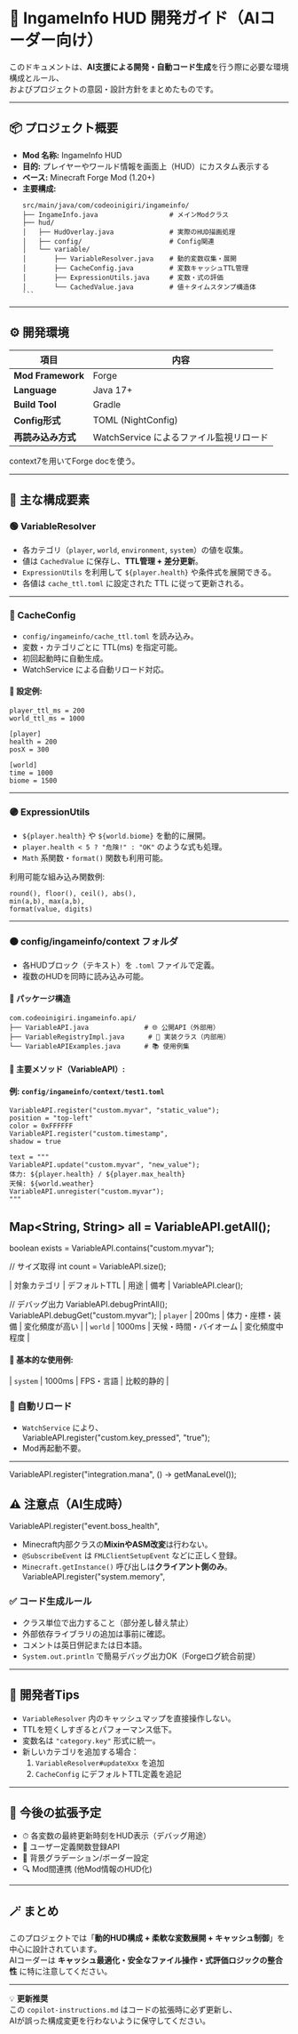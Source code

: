 # 🧠 IngameInfo HUD 開発ガイド（AIコーダー向け）

このドキュメントは、**AI支援による開発・自動コード生成**を行う際に必要な環境構成とルール、  
およびプロジェクトの意図・設計方針をまとめたものです。

---

## 📦 プロジェクト概要

- **Mod 名称:** IngameInfo HUD
- **目的:** プレイヤーやワールド情報を画面上（HUD）にカスタム表示する
- **ベース:** Minecraft Forge Mod (1.20+)
- **主要構成:**
  ````
  src/main/java/com/codeoinigiri/ingameinfo/
  ├── IngameInfo.java                  # メインModクラス
  ├── hud/
  │   ├── HudOverlay.java              # 実際のHUD描画処理
  │   ├── config/                      # Config関連
  │   └── variable/
  │       ├── VariableResolver.java    # 動的変数収集・展開
  │       ├── CacheConfig.java         # 変数キャッシュTTL管理
  │       ├── ExpressionUtils.java     # 変数・式の評価
  │       └── CachedValue.java         # 値＋タイムスタンプ構造体
  ```

---

## ⚙️ 開発環境

| 項目 | 内容 |
|------|------|
| **Mod Framework** | Forge |
| **Language** | Java 17+ |
| **Build Tool** | Gradle |
| **Config形式** | TOML (NightConfig) |
| **再読み込み方式** | WatchService によるファイル監視リロード |

context7を用いてForge docを使う。

---

## 🧩 主な構成要素

### 🟢 VariableResolver
- 各カテゴリ（`player`, `world`, `environment`, `system`）の値を収集。
- 値は `CachedValue` に保存し、**TTL管理 + 差分更新**。
- `ExpressionUtils` を利用して `${player.health}` や条件式を展開できる。
- 各値は `cache_ttl.toml` に設定された TTL に従って更新される。

---

### 🔵 CacheConfig
- `config/ingameinfo/cache_ttl.toml` を読み込み。
- 変数・カテゴリごとに TTL(ms) を指定可能。
- 初回起動時に自動生成。
- WatchService による自動リロード対応。

#### 🧾 設定例:
```
player_ttl_ms = 200
world_ttl_ms = 1000

[player]
health = 200
posX = 300

[world]
time = 1000
biome = 1500
```

---

### 🟣 ExpressionUtils
- `${player.health}` や `${world.biome}` を動的に展開。
- `player.health < 5 ? "危険!" : "OK"` のような式も処理。
- `Math` 系関数・`format()` 関数も利用可能。

利用可能な組み込み関数例:
```
round(), floor(), ceil(), abs(),
min(a,b), max(a,b),
format(value, digits)
```

---

### 🟠 config/ingameinfo/context フォルダ
- 各HUDブロック（テキスト）を `.toml` ファイルで定義。
- 複数のHUDを同時に読み込み可能。
#### 📍 パッケージ構造
```
com.codeoinigiri.ingameinfo.api/
├── VariableAPI.java              # 🌐 公開API（外部用）
├── VariableRegistryImpl.java      # 🔧 実装クラス（内部用）
└── VariableAPIExamples.java      # 📚 使用例集
```

#### 🔧 主要メソッド（VariableAPI）:
#### 例: `config/ingameinfo/context/test1.toml`
```
VariableAPI.register("custom.myvar", "static_value");
position = "top-left"
color = 0xFFFFFF
VariableAPI.register("custom.timestamp", 
shadow = true

text = """
VariableAPI.update("custom.myvar", "new_value");
体力: ${player.health} / ${player.max_health}
天候: ${world.weather}
VariableAPI.unregister("custom.myvar");
"""
```
Map<String, String> all = VariableAPI.getAll();
---

boolean exists = VariableAPI.contains("custom.myvar");

// サイズ取得
int count = VariableAPI.size();

| 対象カテゴリ | デフォルトTTL | 用途 | 備考 |
VariableAPI.clear();

// デバッグ出力
VariableAPI.debugPrintAll();
VariableAPI.debugGet("custom.myvar");
| `player` | 200ms | 体力・座標・装備 | 変化頻度が高い |
| `world` | 1000ms | 天候・時間・バイオーム | 変化頻度中程度 |
#### 📖 基本的な使用例:
| `system` | 1000ms | FPS・言語 | 比較的静的 |

### 🔁 自動リロード
- `WatchService` により、  
    VariableAPI.register("custom.key_pressed", "true");
- Mod再起動不要。

---
VariableAPI.register("integration.mana", () -> getManaLevel());
## ⚠️ 注意点（AI生成時）

VariableAPI.register("event.boss_health", 
- Minecraft内部クラスの**MixinやASM改変**は行わない。
- `@SubscribeEvent` は `FMLClientSetupEvent` などに正しく登録。
- `Minecraft.getInstance()` 呼び出しは**クライアント側のみ**。
VariableAPI.register("system.memory",

### ✅ コード生成ルール
- クラス単位で出力すること（部分差し替え禁止）
- 外部依存ライブラリの追加は事前に確認。
- コメントは英日併記または日本語。
- `System.out.println` で簡易デバッグ出力OK（Forgeログ統合前提）

---

## 🧠 開発者Tips

- `VariableResolver` 内のキャッシュマップを直接操作しない。
- TTLを短くしすぎるとパフォーマンス低下。
- 変数名は `"category.key"` 形式に統一。
- 新しいカテゴリを追加する場合：
    1. `VariableResolver#updateXxx` を追加
    2. `CacheConfig` にデフォルトTTL定義を追記

---

## 🧩 今後の拡張予定

- ⏱ 各変数の最終更新時刻をHUD表示（デバッグ用途）
- 🧮 ユーザー定義関数登録API
- 🎨 背景グラデーション/ボーダー設定
- 🔍 Mod間連携 (他Mod情報のHUD化)

---

## 🪄 まとめ

このプロジェクトでは「**動的HUD構成 + 柔軟な変数展開 + キャッシュ制御**」を中心に設計されています。  
AIコーダーは **キャッシュ最適化・安全なファイル操作・式評価ロジックの整合性** に特に注意してください。

---

💡 **更新推奨**  
この `copilot-instructions.md` はコードの拡張時に必ず更新し、  
AIが誤った構成変更を行わないように保守してください。